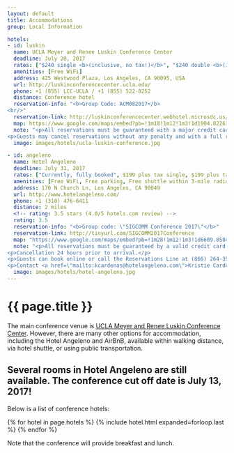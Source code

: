 ```yaml
---
layout: default
title: Accommodations
group: Local Information

hotels:
- id: luskin
  name: UCLA Meyer and Renee Luskin Conference Center
  deadline: July 20, 2017
  rates: ["$240 single <b>(inclusive, no tax!)</b>", "$240 double <b>(inclusive, no tax!)</b>", 35$/day charge for each additional person beyond double occupancy]
  amenities: [Free WiFi]
  address: 425 Westwood Plaza, Los Angeles, CA 90095, USA
  url: http://luskinconferencecenter.ucla.edu/
  phone: +1 (855) LCC-UCLA / +1 (855) 522-8252
  distance: Conference hotel
  reservation-info: "<b>Group Code: ACM082017</b>
<br/>"
  reservation-link: http://luskinconferencecenter.webhotel.microsdc.us/bp/search_rooms.jsp?corporateId=%20&groupCode=ACM082017&promoCode=
  map: https://www.google.com/maps/embed?pb=!1m18!1m12!1m3!1d1904.822615352086!2d-118.44710017759802!3d34.06914894754994!2m3!1f0!2f0!3f0!3m2!1i1024!2i768!4f13.1!3m3!1m2!1s0x80c2bc8602a90341%3A0xd73874d4f138751a!2sUCLA+Meyer+and+Renee+Luskin+Conference+Center!5e0!3m2!1sen!2sus!4v1473056429590
  note: "<p>All reservations must be guaranteed with a major credit card and accompanied by a first night room deposit.</p>
<p>Guests may cancel reservations without any penalty and with a full refund if canceled by 4pm up to 72 hours prior to arrival date.  If canceled any time after 4pm, 72 hours prior to arrival and up to arrival date, a fee of one night’s room rate will be assessed.  No-shows will also be charged one night’s room rate.</p>"
  image: images/hotels/ucla-luskin-conference.jpg

- id: angeleno
  name: Hotel Angeleno
  deadline: July 31, 2017
  rates: ["Currently, fully booked", $199 plus tax single, $199 plus tax double]
  amenities: [Free WiFi, Free parking, Free shuttle within 3-mile radius]
  address: 170 N Church Ln, Los Angeles, CA 90049
  url: http://www.hotelangeleno.com/
  phone: +1 (310) 476-6411
  distance: 2 miles
  <!-- rating: 3.5 stars (4.0/5 hotels.com review) -->
  rating: 3.5
  reservation-info: "<b>Group code: \"SIGCOMM Conference 2017\"</b>"
  reservation-link: http://tinyurl.com/SIGCOMM2017Conference
  map: "https://www.google.com/maps/embed?pb=!1m28!1m12!1m3!1d6609.858487974233!2d-118.46133160174892!3d34.07132802202193!2m3!1f0!2f0!3f0!3m2!1i1024!2i768!4f13.1!4m13!3e0!4m5!1s0x80c2bcc0b6c77eb7%3A0xfa7b1be3d9922e2e!2sHotel+Angeleno%2C+170+N+Church+Ln%2C+Los+Angeles%2C+CA+90049!3m2!1d34.073893!2d-118.46823499999999!4m5!1s0x80c2bc88a7fe279b%3A0x1b84a71ecd8dc065!2sLuskin+Conference+Center+Hotel%2C+Westwood+Plaza%2C+Los+Angeles%2C+CA!3m2!1d34.0692557!2d-118.44569829999999!5e0!3m2!1sen!2sus!4v1499873286504"
  note: "<p>All reservations must be guaranteed by a valid credit card at the time of reservation.</p>
<p>Cancellation 24 hours prior to arrival.</p>
<p>Guests can book online or call the Reservations Line at (866) 264-3536 to book their reservations, please make sure to reference the “SIGCOMM Conference 2017” room block in order to receive the special discounted rate.</p>
<p>Contact <a href=\"mailto:kcardenas@hotelangeleno.com\">Kristie Cardenas</a> if you require additional assistance</p>"
  image: images/hotels/hotel-angeleno.jpg
---
```


# {{ page.title }}

The main conference venue is [UCLA Meyer and Renee Luskin Conference Center](http://luskinconferencecenter.ucla.edu/).
However, there are many other options for accommodation, including the Hotel Angeleno and AirBnB, available within walking distance, via hotel shuttle, or using public transportation.

<h2><b>Several rooms in Hotel Angeleno are still available. The conference cut off date is July 13, 2017!</b></h2>

Below is a list of conference hotels:

{% for hotel in page.hotels %}
{% include hotel.html expanded=forloop.last %}
{% endfor %}

Note that the conference will provide breakfast and lunch.
